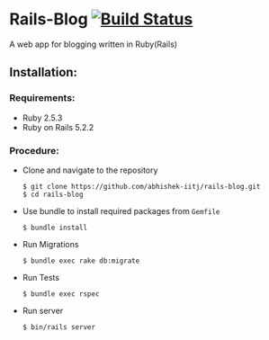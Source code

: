 # Rails-Blog [![Build Status](https://travis-ci.org/abhishek-iitj/rails-blog.svg?branch=master)](https://travis-ci.org/abhishek-iitj/rails-blog)
A web app for blogging written in Ruby(Rails)

## Installation:
### Requirements:
- Ruby 2.5.3
- Ruby on Rails 5.2.2

### Procedure:
- Clone and navigate to the repository
    ```
    $ git clone https://github.com/abhishek-iitj/rails-blog.git
    $ cd rails-blog    
    ```
- Use bundle to install required packages from `Gemfile`
    ```
    $ bundle install
    ```
- Run Migrations
    ```
    $ bundle exec rake db:migrate
    ```
- Run Tests
    ```
    $ bundle exec rspec
    ```
- Run server
    ```
    $ bin/rails server
    ```
